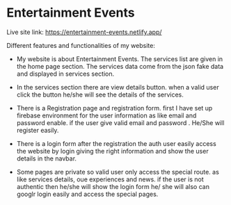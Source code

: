 # Entertainment Events

Live site link: https://entertainment-events.netlify.app/


Different features and functionalities of my website:

* My website is about Entertainment Events. The services list are given in the home page section. The services data come from the json fake data and displayed in services section.

* In the services section there are view details button. when a valid user click the button he/she will see the details of the services.

* There is a Registration page and registration form. first I have set up firebase environment for the user information as like email and password enable. if the user give valid email and password . He/She will register easily.

* There is a login form after the registration the auth user easily access the website by login giving the right information and show the user details in the navbar.

* Some pages are private so valid user only access the special route. as like services details, oue experiences and news. if the user is not authentic then he/she will show the login form he/ she will also can googlr login easily and access the special pages.


